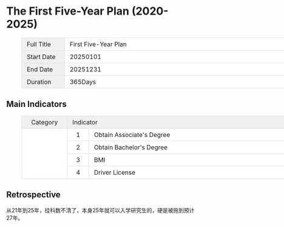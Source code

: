 # The First Five-Year Plan (2020-2025)

<figure class="table" style="width:850px;">
      <table style="background-color:rgb(255, 255, 255);">
        <tbody>
          <tr>
            <td style="background-color:rgb(240, 240, 240);border:1px solid rgb(221, 221, 221);padding:6px 13px;width:100px;">Full Title</td>
            <td style="border:1px solid rgb(221, 221, 221);padding:6px 13px;width:1100px;">First Five-Year Plan</td>
          </tr>
          <tr>
            <td style="background-color:rgb(240, 240, 240);border:1px solid rgb(221, 221, 221);padding:6px 13px;width:100px;">Start Date</td>
            <td style="border:1px solid rgb(221, 221, 221);padding:6px 13px;width:1100px;">20250101</td>
          </tr>
          <tr>
            <td style="background-color:rgb(240, 240, 240);border:1px solid rgb(221, 221, 221);padding:6px 13px;width:100px;">End Date</td>
            <td style="border:1px solid rgb(221, 221, 221);padding:6px 13px;width:1100px;">20251231</td>
          </tr>
          <tr>
            <td style="background-color:rgb(240, 240, 240);border:1px solid rgb(221, 221, 221);padding:6px 13px;width:100px;">Duration</td>
            <td style="border:1px solid rgb(221, 221, 221);padding:6px 13px;width:1100px;">365Days</td>
          </tr>
        </tbody>
      </table>
    </figure>

## Main Indicators

<figure class="table" style="width:1200px;">
      <table style="background-color:rgb(255, 255, 255);">
        <tbody>
          <tr>
            <td style="background-color:rgb(240, 240, 240);border:1px solid rgb(221, 221, 221);padding:6px 13px;text-align:center;width:100px;">Category</td>
            <td style="background-color:rgb(240, 240, 240);border:1px solid rgb(221, 221, 221);padding:6px 13px;"
            colspan="2">Indicator</td>
            <td style="background-color:rgb(240, 240, 240);border:1px solid rgb(221, 221, 221);padding:6px 13px;text-align:center;width:100px;">2025</td>
            <td style="background-color:rgb(240, 240, 240);border:1px solid rgb(221, 221, 221);padding:6px 13px;text-align:center;width:100px;">2025</td>
            <td style="background-color:rgb(240, 240, 240);border:1px solid rgb(221, 221, 221);padding:6px 13px;text-align:center;width:100px;">Attribute</td>
            <td style="background-color:rgb(240, 240, 240);border:1px solid rgb(221, 221, 221);padding:6px 13px;text-align:center;width:100px;">Result</td>
          </tr>
          <tr>
            <td style="border:1px solid rgb(221, 221, 221);padding:6px 13px;text-align:center;width:100px;"
            rowspan="4">&nbsp;</td>
            <td style="border:1px solid rgb(221, 221, 221);padding:6px 13px;text-align:center;width:36px;">1</td>
            <td style="border:1px solid rgb(221, 221, 221);padding:6px 13px;width:664px;">Obtain Associate's Degree</td>
            <td style="border:1px solid rgb(221, 221, 221);padding:6px 13px;text-align:center;width:100px;">—</td>
            <td style="border:1px solid rgb(221, 221, 221);padding:6px 13px;text-align:center;width:100px;">1</td>
            <td style="border:1px solid rgb(221, 221, 221);padding:6px 13px;text-align:center;width:100px;">Expect</td>
            <td style="border:1px solid rgb(221, 221, 221);padding:6px 13px;text-align:center;width:100px;">&nbsp;</td>
          </tr>
          <tr>
            <td style="border:1px solid rgb(221, 221, 221);padding:6px 13px;text-align:center;width:36px;">2</td>
            <td style="border:1px solid rgb(221, 221, 221);padding:6px 13px;width:664px;">Obtain Bachelor's Degree</td>
            <td style="border:1px solid rgb(221, 221, 221);padding:6px 13px;text-align:center;width:100px;">—</td>
            <td style="border:1px solid rgb(221, 221, 221);padding:6px 13px;text-align:center;width:100px;">1</td>
            <td style="border:1px solid rgb(221, 221, 221);padding:6px 13px;text-align:center;width:100px;">Expect</td>
            <td style="border:1px solid rgb(221, 221, 221);padding:6px 13px;text-align:center;width:100px;">&nbsp;</td>
          </tr>
          <tr>
            <td style="border:1px solid rgb(221, 221, 221);padding:6px 13px;text-align:center;width:36px;">3</td>
            <td style="border:1px solid rgb(221, 221, 221);padding:6px 13px;width:664px;">BMI</td>
            <td style="border:1px solid rgb(221, 221, 221);padding:6px 13px;text-align:center;width:100px;">24</td>
            <td style="border:1px solid rgb(221, 221, 221);padding:6px 13px;text-align:center;width:100px;">20</td>
            <td style="border:1px solid rgb(221, 221, 221);padding:6px 13px;text-align:center;width:100px;">Constrain</td>
            <td style="border:1px solid rgb(221, 221, 221);padding:6px 13px;text-align:center;width:100px;">&nbsp;</td>
          </tr>
          <tr>
            <td style="border:1px solid rgb(221, 221, 221);padding:6px 13px;text-align:center;">4</td>
            <td style="border:1px solid rgb(221, 221, 221);padding:6px 13px;">Driver License</td>
            <td style="border:1px solid rgb(221, 221, 221);padding:6px 13px;text-align:center;">—</td>
            <td style="border:1px solid rgb(221, 221, 221);padding:6px 13px;text-align:center;">1</td>
            <td style="border:1px solid rgb(221, 221, 221);padding:6px 13px;text-align:center;">Expect</td>
            <td style="border:1px solid rgb(221, 221, 221);padding:6px 13px;">Done</td>
          </tr>
        </tbody>
      </table>
    </figure>

## Retrospective

从21年到25年，挂科数不清了，本身25年就可以入学研究生的，硬是被拖到预计27年。
